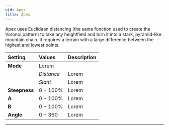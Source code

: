 ```yaml
---
uid: Apex
title: Apex
---
```


Apex uses Euclidean distancing (the same function used to create the Voronoi pattern) to take any heightfield and turn it into a stark, pyramid-like mountain chain. It requires a terrain with a large difference between the highest and lowest points.

| Setting       | Values      | Description |
| :------------ | :---------- | :---------- |
| **Mode**      | Lorem |
|               | *Distance*  | Lorem |
|               | *Slant*     | Lorem |
| **Steepness** | 0 - 100% | Lorem |
| **A**         | 0 - 100% | Lorem |
| **B**         | 0 - 100% | Lorem |
| **Angle**     | 0 - 360     | Lorem |




***

<!--examples-->